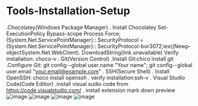 # Tools-Installation-Setup
.Chocolatey(Windows Package Manager)
   . Install Chocolatey
       Set-ExecutionPolicy Bypass-scope Process
       Force;(System.Net.ServicePointManager)::
       SecurityProtocol =(System.Net.ServicePointManager)::
       SecurityProtocol-bor3072;iex((Newp-objectSystem.Net.WebClient).
       DownloadString(link unavailable)
       Verify installation: choco-v
   . Git(Version Control)
       .Install Git:chico install git
       .Configure Git: git config--global user.name
        "Your name";  git config--global user.email
        "your.email@example.com"
   . SSH(Secure Shell)
       . Install OpenSSH: choco install openssh
       . verify installation:ssh-v 
   . Visual Studio Code(Code Editior)
       .install visual sudio code from https://code.visualstudio.com/
       . install extension
            mark down preview
            ![image](https://github.com/user-attachments/assets/e4d4af3e-0ffa-447f-a0b2-d431716bb563)
            ![image](https://github.com/user-attachments/assets/ed7708f5-ca79-41e2-996f-30963cdd4dea)
            ![image](https://github.com/user-attachments/assets/d4f3c9f6-d6f6-4848-aaeb-273ee9f95175)
            ![image](https://github.com/user-attachments/assets/1eef4631-3d48-4697-8ad1-235b0be1d985)


            


